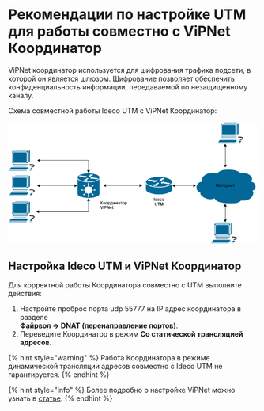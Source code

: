 # Рекомендации по настройке UTM для работы совместно с ViPNet Координатор

ViPNet координатор используется для шифрования трафика подсети, в которой он является шлюзом. Шифрование позволяет обеспечить конфиденциальность информации, передаваемой по незащищенному каналу.

Схема совместной работы Ideco UTM с ViPNet Координатор:

![](../../.gitbook/assets/vipnet-coordinator1.png)

## Настройка Ideco UTM и ViPNet Координатор

Для корректной работы Координатора совместно с UTM выполните действия:

1. Настройте проброс порта udp 55777 на IP адрес координатора в разделе \
  **Файрвол -> DNAT (перенаправление портов)**.
2. Переведите Координатор в режим **Со статической трансляцией адресов**.

{% hint style="warning" %}
Работа Координатора в режиме динамической трансляции адресов совместно с Ideco UTM не гарантируется.
{% endhint %}

{% hint style="info" %}
Более подробно о настройке ViPNet можно узнать в [статье](https://infotecs.ru/press-center/publications/printsipy-marshrutizatsii-i-preobrazovaniya-ip-trafika-v-vpn-seti-sozdannoy-s-ispolzovaniem-tekhnolo/).
{% endhint %}